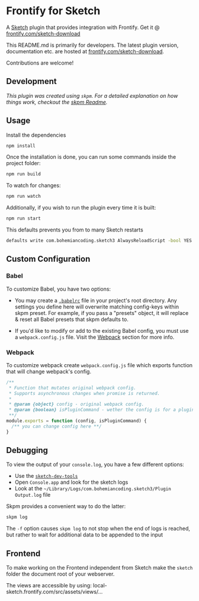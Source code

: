 # Frontify for Sketch

A [Sketch] plugin that provides integration with Frontify. Get it @ [frontify.com/sketch-download]

This README.md is primarily for developers. The latest plugin version,
documentation etc. are hosted at [frontify.com/sketch-download].

Contributions are welcome!

## Development

_This plugin was created using `skpm`. For a detailed explanation on how things work, checkout the [skpm Readme](https://github.com/skpm/skpm/blob/master/README.md)._

## Usage

Install the dependencies

```bash
npm install
```

Once the installation is done, you can run some commands inside the project folder:

```bash
npm run build
```

To watch for changes:

```bash
npm run watch
```

Additionally, if you wish to run the plugin every time it is built:

```bash
npm run start
```

This defaults prevents you from to many Sketch restarts

```bash
defaults write com.bohemiancoding.sketch3 AlwaysReloadScript -bool YES
```

## Custom Configuration

### Babel

To customize Babel, you have two options:

* You may create a [`.babelrc`](https://babeljs.io/docs/usage/babelrc) file in your project's root directory. Any settings you define here will overwrite matching config-keys within skpm preset. For example, if you pass a "presets" object, it will replace & reset all Babel presets that skpm defaults to.

* If you'd like to modify or add to the existing Babel config, you must use a `webpack.config.js` file. Visit the [Webpack](#webpack) section for more info.

### Webpack

To customize webpack create `webpack.config.js` file which exports function that will change webpack's config.

```js
/**
 * Function that mutates original webpack config.
 * Supports asynchronous changes when promise is returned.
 *
 * @param {object} config - original webpack config.
 * @param {boolean} isPluginCommand - wether the config is for a plugin command or a resource
 **/
module.exports = function (config, isPluginCommand) {
  /** you can change config here **/
}
```

## Debugging

To view the output of your `console.log`, you have a few different options:

* Use the [`sketch-dev-tools`](https://github.com/skpm/sketch-dev-tools)
* Open `Console.app` and look for the sketch logs
* Look at the `~/Library/Logs/com.bohemiancoding.sketch3/Plugin Output.log` file

Skpm provides a convenient way to do the latter:

```bash
skpm log
```

The `-f` option causes `skpm log` to not stop when the end of logs is reached, but rather to wait for additional data to be appended to the input


## Frontend

To make working on the Frontend independent from Sketch make the `sketch` folder the document root of your webserver.

The views are accessible by using: local-sketch.frontify.com/src/assets/views/…

[Sketch]: https://sketchapp.com/
[frontify.com/sketch-download]: https://frontify.com/sketch-download
